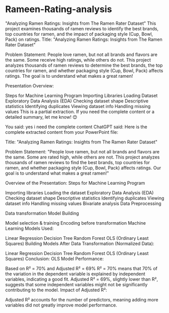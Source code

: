 # Rameen-Rating-analysis
"Analyzing Ramen Ratings: Insights from The Ramen Rater Dataset" This project examines thousands of ramen reviews to identify the best brands, top countries for ramen, and the impact of packaging style (Cup, Bowl, Pack) on ratings.
Title:
"Analyzing Ramen Ratings: Insights from The Ramen Rater Dataset"

Problem Statement:
People love ramen, but not all brands and flavors are the same. Some receive high ratings, while others do not. This project analyzes thousands of ramen reviews to determine the best brands, the top countries for ramen, and whether packaging style (Cup, Bowl, Pack) affects ratings. The goal is to understand what makes a great ramen!

Presentation Overview:

Steps for Machine Learning Program
Importing Libraries
Loading Dataset
Exploratory Data Analysis (EDA)
Checking dataset shape
Descriptive statistics
Identifying duplicates
Viewing dataset info
Handling missing values
This is a partial extraction. If you need the complete content or a detailed summary, let me know! 😊 ​​

You said:
yes i need the complete content
ChatGPT said:
Here is the complete extracted content from your PowerPoint file:

Title:
"Analyzing Ramen Ratings: Insights from The Ramen Rater Dataset"

Problem Statement:
"People love ramen, but not all brands and flavors are the same. Some are rated high, while others are not. This project analyzes thousands of ramen reviews to find the best brands, top countries for ramen, and whether packaging style (Cup, Bowl, Pack) affects ratings. Our goal is to understand what makes a great ramen!"

Overview of the Presentation:
Steps for Machine Learning Program

Importing libraries
Loading the dataset
Exploratory Data Analysis (EDA)
Checking dataset shape
Descriptive statistics
Identifying duplicates
Viewing dataset info
Handling missing values
Bivariate analysis
Data Preprocessing

Data transformation
Model Building

Model selection & training
Encoding before transformation
Machine Learning Models Used:

Linear Regression
Decision Tree
Random Forest
OLS (Ordinary Least Squares)
Building Models After Data Transformation (Normalized Data):

Linear Regression
Decision Tree
Random Forest
OLS (Ordinary Least Squares)
Conclusion:
OLS Model Performance:

Based on R² = 70% and Adjusted R² = 69%
R² = 70% means that 70% of the variation in the dependent variable is explained by independent variables, indicating a good fit.
Adjusted R² = 69%, slightly lower than R², suggests that some independent variables might not be significantly contributing to the model.
Impact of Adjusted R²:

Adjusted R² accounts for the number of predictors, meaning adding more variables did not greatly improve model performance.

